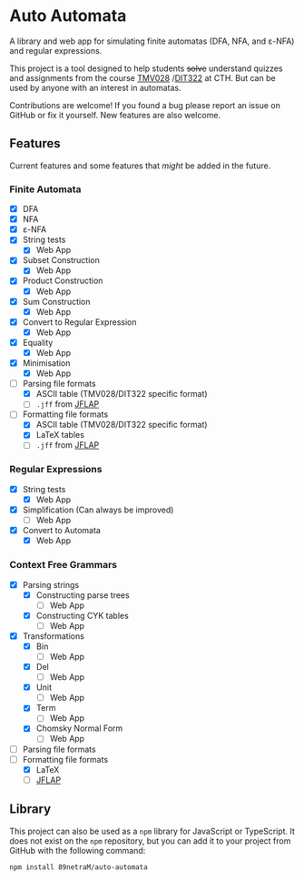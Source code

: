 # Auto Automata

A library and web app for simulating finite automatas (DFA, NFA, and ε-NFA) and
regular expressions.

This project is a tool designed to help students ~~solve~~ understand quizzes
and assignments from the course [TMV028](https://student.portal.chalmers.se/sv/chalmersstudier/minkursinformation/Sidor/SokKurs.aspx?course_id=30562&parsergrp=3)
/[DIT322](https://www.gu.se/studera/hitta-utbildning/andliga-automater-och-formella-sprak-dit322) at
CTH. But can be used by anyone with an interest in automatas.

Contributions are welcome! If you found a bug please report an issue on GitHub
or fix it yourself. New features are also welcome.

## Features

Current features and some features that *might* be added in the future.

### Finite Automata

- [x] DFA
- [x] NFA
- [x] ε-NFA
- [x] String tests
  - [x] Web App
- [x] Subset Construction
  - [x] Web App
- [x] Product Construction
  - [x] Web App
- [x] Sum Construction
  - [x] Web App
- [x] Convert to Regular Expression
  - [x] Web App
- [x] Equality
  - [x] Web App
- [x] Minimisation
  - [x] Web App
- [ ] Parsing file formats
  - [x] ASCII table (TMV028/DIT322 specific format)
  - [ ] `.jff` from [JFLAP](http://www.jflap.org/)
- [ ] Formatting file formats
  - [x] ASCII table (TMV028/DIT322 specific format)
  - [x] LaTeX tables
  - [ ] `.jff` from [JFLAP](http://www.jflap.org/)

### Regular Expressions

- [x] String tests
  - [x] Web App
- [x] Simplification (Can always be improved)
  - [ ] Web App
- [x] Convert to Automata
  - [x] Web App

### Context Free Grammars

- [x] Parsing strings
  - [x] Constructing parse trees
    - [ ] Web App
  - [x] Constructing CYK tables
    - [ ] Web App
- [x] Transformations
  - [x] Bin
    - [ ] Web App
  - [x] Del
    - [ ] Web App
  - [x] Unit
    - [ ] Web App
  - [x] Term
    - [ ] Web App
  - [x] Chomsky Normal Form
    - [ ] Web App
- [ ] Parsing file formats
- [ ] Formatting file formats
  - [x] LaTeX
  - [ ] [JFLAP](http://www.jflap.org/)

## Library

This project can also be used as a `npm` library for JavaScript or TypeScript.
It does not exist on the `npm` repository, but you can add it to your project
from GitHub with the following command:

```
npm install 89netraM/auto-automata
```

